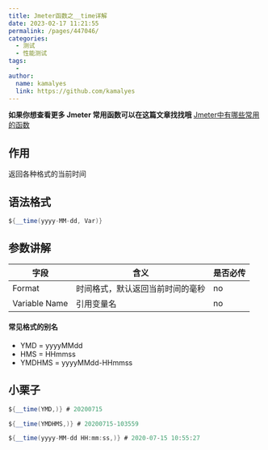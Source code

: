 ```yaml
---
title: Jmeter函数之__time详解
date: 2023-02-17 11:21:55
permalink: /pages/447046/
categories:
  - 测试
  - 性能测试
tags:
  - 
author: 
  name: kamalyes
  link: https://github.com/kamalyes
---
```

**如果你想查看更多 Jmeter 常用函数可以在这篇文章找找哦**
[Jmeter中有哪些常用的函数](./01.Jmeter中有哪些常用的函数.md)

作用
--

返回各种格式的当前时间

语法格式
----

```java
${__time(yyyy-MM-dd, Var)}
```

参数讲解
----

| 字段 | 含义 | 是否必传 |
| --- | --- | --- |
| Format | 时间格式，默认返回当前时间的毫秒 | no |
| Variable Name | 引用变量名 | no |

#### 常见格式的别名

* YMD = yyyyMMdd
* HMS = HHmmss
* YMDHMS = yyyyMMdd-HHmmss

小栗子
---

```java
${__time(YMD,)} # 20200715
```

```java
${__time(YMDHMS,)} # 20200715-103559
```

```java
${__time(yyyy-MM-dd HH:mm:ss,)} # 2020-07-15 10:55:27
```
